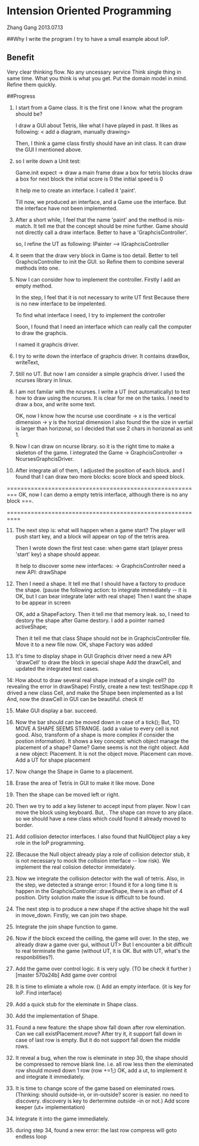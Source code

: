# Intension Oriented Programming

Zhang Gang
2013.07.13

##Why I write the program
I try to have a small example about IoP.

## Benefit
Very clear thinking flow.
No any uncessary service
Think single thing in same time.
What you think is what you get.
Put the domain model in mind. Refine them quickly.

##Progress

1. I start from a Game class. It is the first one I know.
   what the program should be? 

   I draw a GUI about Tetris, like what I have played in past.
   It likes as following:
   < add a diagram, manually drawing>

   Then, I think a game class firstly should have an init class.
   It can draw the GUI I mentioned above.

2. so I write down a Unit test:

   Game.init expect ->
      draw a main frame
      draw a box for tetris blocks
      draw a box for next block
      the initial score is 0
      the initial speed is 0

   It help me to create an interface. I called it 'paint'.

   Till now, we produced an interface, and a Game use the interface.
   But the interface have not been implemented.

3. After a short while, I feel that the name 'paint' and the method
   is mis-match. It tell me that the concept should be mine further.
   Game should not directly call a draw interface. 
   Better to have a 'GraphcisController'.

   so, I refine the UT as following:
   IPainter --> IGraphcisController
4. It seem that the draw very block in Game is too detail. 
   Better to tell GraphcisController to init the GUI. 
   so Refine them to combine several methods into one.

5. Now I can consider how to implement the controller.
   Firstly I add an empty method.

   In the step, I feel that it is not necessary to write UT first
   Because there is no new interface to be impelented. 

   To find what interface I need, I try to implement the controller

   Soon, I found that I need an interface which can really call the computer
   to draw the graphcis.

   I named it graphcis driver.

6. I try to write down the interface of graphcis driver.
   It contains drawBox, writeText, 

7. Still no UT. But now I am consider a simple graphcis driver. 
   I used the ncurses library in linux. 

8. I am not familar with the ncurses. 
   I write a UT (not automatically) to test how to draw using the ncurses.
   It is clear for me on the tasks. 
   I need to draw a box, and write some text.

   OK, now I know how the ncurse use coordinate -> x is the vertical dimension
                                                -> y is the horizal dimension
   I also found the the size in vertial is larger than horizonal, so I decided that use 2 chars in horizonal as unit 1.

9. Now I can draw on ncurse library. so it is the right time to make a skeleton of the game.
   I integrated the Game -> GraphcisController -> NcursesGraphcisDriver.

10. After integrate all of them, I adjusted the position of each block. and I found that I can draw two more blocks: score block and speed block.

=========================================================
OK, now I can demo a empty tetris interface, although there is no any block ===.

==========================================================

11. The next step is: what will happen when a game start? 
The player will push start key, and a block will appear on top 
of the tetris area.

    Then I wrote down the first test case: 
    when game start (player press 'start' key)
    a shape should appear.

    It help to discover some new interfaces:
    -> GraphcisController need a new API: drawShape

12. Then I need a shape. 
    It tell me that I should have a factory to produce the shape.
    (pause the following action: to integrate immediately --
     it is OK, but I can bear integrate later with real shape)
    Then I want the shape to be appear in screen 

    OK, add a ShapeFactory. Then it tell me that memory leak. 
    so, I need to destory the shape after Game destory.
    I add a pointer named activeShape;

    Then it tell me that class Shape should not be in GraphcisController file.
    Move it to a new file now.
    OK, shape Factory was added


13. It's time to display shape in GUI
    Graphcis driver need a new API 'drawCell' to draw the block in special shape    Add the drawCell, and updated the integrated test cases.

  
14: How about to draw several real shape instead of a single cell? (to revealing the error in drawShape)
    Firstly, create a new test: testShape.cpp
    It drived a new class Cell, and make the Shape been implemented as a list
    And, now the drawCell in GUI can be beautiful. check it!

15. Make GUI display a bar. succeed.

16. Now the bar should can be moved down in case of a tick(); 
    But, TO MOVE A SHAPE SEEMS STRANGE.
    (add a value to every cell is not good. Also, transform of a shape is more complex if consider the postion information).
    It shows a key concept:  which object manage the placement of a shape?
    Game? Game seems is not the right object.
    Add a new object: Placement. It is not the object move. Placement can move.
    Add a UT for shape placement

17. Now change the Shape in Game to a placement.

18. Erase the area of Tetris in GUI to make it like move.
    Done
19. Then the shape can be moved left or right.

20. Then we try to add a key listener to accept input from player.
    Now I can move the block using keyboard.
    But, . The shape can move to any place. so we should have a 
    new class which could found it already moved to border.

21. Add collision detector interfaces. I also found that NullObject play a key role in the IoP programming.

22. (Because the Null object already play a role of collision detector stub,
     it is not necessary to mock the collision interface -- low risk).
    We implement the real colision detector immeidately.

23. Now we integrate the collision detector with the wall of tetris.
    Also, in the step, we detected a strange error: I found it for a long time
    It is happen in the GraphcisController::drawShape, there is an offset of 4 position. Dirty solution make the issue is difficult to be found.

24. The next step is to produce a new shape if the active shape hit the wall in move_down. Firstly, we can join two shape.

25. Integrate the join shape function to game.

26. Now if the block exceed the ceilling, the game will over. 
   In the step, we already draw a game over gui, without UT>
   But I encounter a bit difficult to real terminate the game (without UT, it is OK. But with UT, what's the responbilities?).
 
27. Add the game over control logic. it is very ugly. 
(TO be check it further ) 
     [master 570a24b] Add game over control

28. It is time to elimiate a whole row. ()
    Add an empty interface. (it is key for IoP. Find interface)

29. Add a quick stub for the eleminate in Shape class.

30. Add the implementation of Shape.  

31. Found a new feature: the shape show fall down after row elemination. Can we call existPlacement.move? After try it, it support fall down in case of last row is empty. But it do not support fall down the middle rows.

32. It reveal a bug, when the row is eleminate in step 30, the shape should be compressed to remove blank line. i.e. all   row less then the eleminated row should  moved down 1 row (row +=1;) 
      OK, add a ut, to implement it  and integrate it immediately.

33. It is time to change score of the  game based on eleminated rows.
    (Thinking: should   outside-in, or in-outside? scorer is easier. no need to discovery. discovery is key to dertermine outside -in or not.)
    Add score keeper (ut+ implementation)

34. Integrate it into the game immediately.
   

35. during step 34, found a new error: the last row compress will goto endless loop





